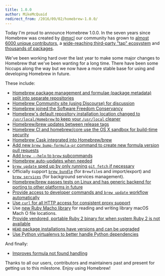 ```yaml
---
title: 1.0.0
author: MikeMcQuaid
redirect_from: /2016/09/02/homebrew-1.0.0/
---
```

Today I'm proud to announce Homebrew 1.0.0. In the seven years since Homebrew was created by [@mxcl](https://github.com/mxcl) our community has grown to [almost 6000 unique contributors](https://github.com/Homebrew/homebrew-core/graphs/contributors), a [wide-reaching third-party "tap" ecosystem](https://github.com/search?p=2&q=homebrew-&type=Repositories&utf8=✓) and [thousands of packages](https://github.com/Homebrew/homebrew-core/tree/master/Formula).

We've been working hard over the last year to make some major changes to Homebrew that we've been wanting for a long time. There have been some hiccups along the way but we now have a more stable base for using and developing Homebrew in future.

These include:

- [Homebrew package management and formulae (package metadata) split into separate repositories](https://github.com/Homebrew/brew/pull/2)
- [Homebrew Community site (using Discourse) for discussion](http://community.brew.sh)
- [Homebrew joined the Software Freedom Conservancy](https://sfconservancy.org/news/2016/feb/22/homebrew-joins/)
- [Homebrew's default repository installation location changed to `/usr/local/Homebrew` to keep your `/usr/local` cleaner](https://github.com/Homebrew/install/pull/60)
- [Homebrew/brew updates between release tags](https://github.com/Homebrew/brew/pull/998)
- [Homebrew CI and homebrew/core use the OS X sandbox for build-time security](https://github.com/Homebrew/legacy-homebrew/pull/38361)
- [Homebrew Cask integrated into Homebrew/brew](https://github.com/Homebrew/brew/pull/725)
- [Add new `brew bump-formula-pr` command to create new formula version pull requests](https://github.com/Homebrew/legacy-homebrew/pull/49848)
- [Add `brew --help` to `brew` subcommands](https://github.com/Homebrew/brew/pull/10)
- [Homebrew auto-updates when needed](https://github.com/Homebrew/brew/pull/50)
- [`brew update` sped up by only running `git fetch` if necessary](https://github.com/Homebrew/legacy-homebrew/pull/49219)
- Officially support [`brew bundle`](https://github.com/Homebrew/homebrew-bundle) (for `Brewfile`s and import/export) and [`brew services`](https://github.com/Homebrew/homebrew-services) (for background services management).
- [Homebrew/brew passes tests on Linux and has generic backend for porting to other platforms in future](https://github.com/Homebrew/brew/pull/168)
- [Provide access to developer commands and `brew update` workflow automatically](https://github.com/Homebrew/brew/pull/881)
- [Use `curl` for all HTTP access for consistent proxy support](https://github.com/Homebrew/brew/pull/295)
- Use [new Ruby Macho library](https://github.com/Homebrew/ruby-macho) for reading and writing library macOS Mach O file locations.
- [Provide vendored, portable Ruby 2 binary for when system Ruby 2 is not available](https://github.com/Homebrew/brew/pull/404)
- [`HEAD` package installations have versions and can be upgraded](https://github.com/Homebrew/brew/pull/584)
- [Use Python virtualenvs to better handle Python dependencies](https://github.com/Homebrew/brew/pull/344)

And finally:

- [Improves formula not found handling](https://github.com/Homebrew/brew/pull/96)

Thanks to all our users, contributors and maintainers past and present for getting us to this milestone. Enjoy using Homebrew!
